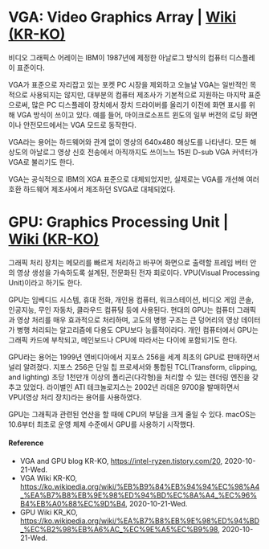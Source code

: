 # VGA: Video Graphics Array | [Wiki (KR-KO)](https://ko.wikipedia.org/wiki/%EB%B9%84%EB%94%94%EC%98%A4_%EA%B7%B8%EB%9E%98%ED%94%BD%EC%8A%A4_%EC%96%B4%EB%A0%88%EC%9D%B4)

비디오 그래픽스 어레이는 IBM이 1987년에 제정한 아날로그 방식의 컴퓨터 디스플레이 표준이다.

VGA가 표준으로 자리잡고 있는 포켓 PC 시장을 제외하고 오늘날 VGA는 일반적인 목적으로 사용되지는 않지만, 대부분의 컴퓨터 제조사가 기본적으로 지원하는 마지막 표준으로써, 많은 PC 디스플레이 장치에서 장치 드라이버를 올리기 이전에 화면 표시를 위해 VGA 방식이 쓰이고 있다. 예를 들어, 마이크로소프트 윈도의 일부 버전의 로딩 화면이나 안전모드에서는 VGA 모드로 동작한다.

VGA라는 용어는 하드웨어와 관계 없이 영상의 640x480 해상도를 나타낸다. 모든 해상도의 아날로그 영상 신호 전송에서 아직까지도 쓰이느느 15핀 D-sub VGA 커넥터가 VGA로 불리기도 한다.

VGA는 공식적으로 IBM의 XGA 표준으로 대체되었지만, 실제로는 VGA를 개선해 여러 호환 하드웨어 제조사에서 제조하던 SVGA로 대체되었다.

# GPU: Graphics Processing Unit | [Wiki (KR-KO)](https://ko.wikipedia.org/wiki/%EA%B7%B8%EB%9E%98%ED%94%BD_%EC%B2%98%EB%A6%AC_%EC%9E%A5%EC%B9%98)

그래픽 처리 장치는 메모리를 빠르게 처리하고 바꾸어 화면으로 출력할 프레임 버터 안의 영상 생성을 가속하도록 설계된, 전문화된 전자 회로이다. VPU(Visual Processing Unit)이라고 하기도 한다.

GPU는 임베디드 시스템, 휴대 전화, 개인용 컴퓨터, 워크스테이션, 비디오 게임 콘솔, 인공지능, 무인 자동차, 클라우드 컴퓨팅 등에 사용된다. 현대의 GPU는 컴퓨터 그래픽과 영상 처리를 매우 효과적으로 처리하며, 고도의 병행 구조는 큰 덩어리의 영상 데이터가 병행 처리되는 알고리즘에 다용도 CPU보다 능률적이라다. 개인 컴퓨터에서 GPU는 그래픽 카드에 부착되고, 메인보드나 CPU에 따라서는 다이에 포함되기도 한다.

GPU라는 용어는 1999년 엔비디아에서 지포스 256을 세계 최초의 GPU로 판매하면서 널리 알려졌다. 지포스 256은 단일 칩 프로세서와 통합된 TCL(Transform, clipping, and lighting) 초당 1천만개 이상의 폴리곤(다각형)을 처리할 수 있는 렌더링 엔진을 갖추고 있었다. 라이벌인 ATI 테크놀로지스는 2002년 라데온 9700을 발매하면서 VPU(영상 처리 장치)라는 용어를 사용하였다.

GPU는 그래픽과 관련된 연산을 할 때에 CPU의 부담을 크게 줄일 수 있다. macOS는 10.6부터 최초로 운영 체제 수준에서 GPU를 사용하기 시작했다.

#### Reference
- VGA and GPU blog KR-KO, https://intel-ryzen.tistory.com/20, 2020-10-21-Wed.
- VGA Wiki KR-KO, https://ko.wikipedia.org/wiki/%EB%B9%84%EB%94%94%EC%98%A4_%EA%B7%B8%EB%9E%98%ED%94%BD%EC%8A%A4_%EC%96%B4%EB%A0%88%EC%9D%B4, 2020-10-21-Wed.
- GPU Wiki KR_KO, https://ko.wikipedia.org/wiki/%EA%B7%B8%EB%9E%98%ED%94%BD_%EC%B2%98%EB%A6%AC_%EC%9E%A5%EC%B9%98, 2020-10-21-Wed.

